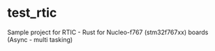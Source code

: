 # test_rtic
Sample project for RTIC - Rust for Nucleo-f767 (stm32f767xx) boards (Async - multi tasking)
